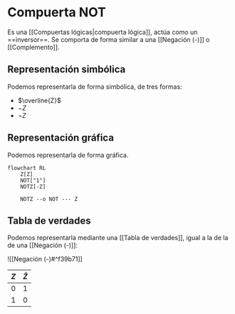 # Compuerta NOT

Es una [[Compuertas lógicas|compuerta lógica]], actúa como un ==inversor==. Se comporta de forma similar a una [[Negación (-)]] o [[Complemento]].

## Representación simbólica

Podemos representarla de forma simbólica, de tres formas:

- $\overline{Z}$
- $-Z$
- $\lnot Z$

## Representación gráfica

Podemos representarla de forma gráfica.

```mermaid
flowchart RL
    Z[Z]
    NOT["1"]
    NOTZ[-Z]

    NOTZ --o NOT --- Z
```

## Tabla de verdades

Podemos representarla mediante una [[Tabla de verdades]], igual a la de la de una [[Negación (-)]]:

![[Negación (-)#^f39b71]]

| $Z$ | $\bar{Z}$ |
| --- | --------- |
| 0   | 1         |
| 1   | 0         |
